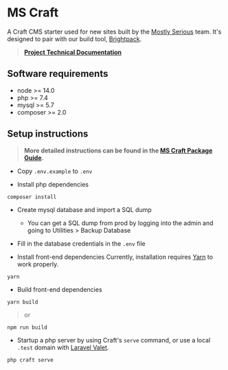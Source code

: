 # MS Craft

A Craft CMS starter used for new sites built by the [Mostly Serious](https://www.mostlyserious.io) team. It's designed to pair with our build tool, [Brightpack](https://github.com/mostlyserious/brightpack).

> **[Project Technical Documentation](#)**

## Software requirements
- node >= 14.0
- php >= 7.4
- mysql >= 5.7
- composer >= 2.0

## Setup instructions

> **More detailed instructions can be found in the [MS Craft Package Guide](https://www.notion.so/mostlyserious/MS-Craft-Package-Guide-528990ba0bbb47a7b4408fb2cc25b0ec).**

- Copy `.env.example` to `.env`

- Install php dependencies

```
composer install
```

- Create mysql database and import a SQL dump
    - You can get a SQL dump from prod by logging into the admin and going to Utilities > Backup Database

- Fill in the database credentials in the `.env` file

- Install front-end dependencies
Currently, installation requires [Yarn](https://yarnpkg.com) to work properly.

```shell
yarn
```

- Build front-end dependencies

```shell
yarn build
```

> or

```shell
npm run build
```

- Startup a php server by using Craft's `serve` command, or use a local `.test` domain with [Laravel Valet](https://laravel.com/docs/9.x/valet).

```shell
php craft serve
```
